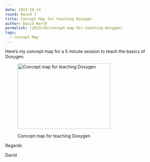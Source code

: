 ```yaml
---
date: 2013-10-14
round: Round 7
title: Concept Map for teaching Doxygen
author: David Worth
permalink: /2013/10/concept-map-for-teaching-doxygen/
tags:
  - Concept Map
---
```

Here&#8217;s my concept map for a 5 minute session to teach the basics of Doxygen.<figure id="attachment_4734" style="width: 300px;" class="wp-caption alignnone">

[<img class="size-medium wp-image-4734" alt="Concept map for teaching Doxygen" src="http://teaching.software-carpentry.org/wp-content/uploads/2013/10/scan-300x212.jpg" width="300" height="212" />][1]<figcaption class="wp-caption-text">Concept map for teaching Doxygen</figcaption></figure> 
Regards

David

 [1]: http://teaching.software-carpentry.org/wp-content/uploads/2013/10/scan.jpg
